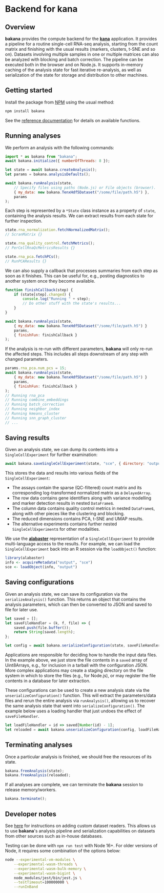 # Backend for kana

## Overview

**bakana** provides the compute backend for the [**kana**](https://github.com/kanaverse/kana) application.
It provides a pipeline for a routine single-cell RNA-seq analysis, starting from the count matrix and finishing with the usual results (markers, clusters, t-SNE and so on).
Datasets involving multiple samples in one or multiple matrices can also be analyzed with blocking and batch correction.
The pipeline can be executed both in the browser and on Node.js.
It supports in-memory caching of the analysis state for fast iterative re-analysis,
as well as serialization of the state for storage and distribution to other machines.

## Getting started

Install the package from [NPM](https://npmjs.com/package/bakana) using the usual method:

```sh
npm install bakana
```

See the [reference documentation](https://kanaverse.github.io/bakana/) for details on available functions.

## Running analyses

We perform an analysis with the following commands:

```js
import * as bakana from "bakana";
await bakana.initialize({ numberOfThreads: 8 }); 

let state = await bakana.createAnalysis();
let params = bakana.analysisDefaults();

await bakana.runAnalysis(state, 
    // Specify files using paths (Node.js) or File objects (browser).
    { my_data: new bakana.TenxHdf5Dataset("/some/file/path.h5") },
    params
);
```

Each step is represented by a `*State` class instance as a property of `state`, containing the analysis results.
We can extract results from each state for further inspection.

```js
state.rna_normalization.fetchNormalizedMatrix(); 
// ScranMatrix {}

state.rna_quality_control.fetchMetrics(); 
// PerCellRnaQcMetricsResults {}

state.rna_pca.fetchPCs(); 
// RunPCAResults {}
```

We can also supply a callback that processes summaries from each step as soon as it finishes.
This can be useful for, e.g., posting diagnostics to another system once they become available.

```js
function finishCallback(step) {
    if (state[step].changed) {
        console.log("Running " + step);
        // Do other stuff with the state's results...
    }
}

await bakana.runAnalysis(state, 
    { my_data: new bakana.TenxHdf5Dataset("/some/file/path.h5") }
    params,
    { finishFun: finishCallback }
);
```

If the analysis is re-run with different parameters, **bakana** will only re-run the affected steps.
This includes all steps downstream of any step with changed parameters.

```js
params.rna_pca.num_pcs = 15;
await bakana.runAnalysis(state, 
    { my_data: new bakana.TenxHdf5Dataset("/some/file/path.h5") }
    params,
    { finishFun: finishCallback }
);
// Running rna_pca
// Running combine_embeddings
// Running batch_correction
// Running neighbor_index
// Running kmeans_cluster
// Running snn_graph_cluster
// ...
```

## Saving results

Given an analysis state, we can dump its contents into a `SingleCellExperiment` for further examination:

```js
await bakana.saveSingleCellExperiment(state, "sce", { directory: "output" });
```

This stores the data and results into various fields of the `SingleCellExperiment`:

- The assays contain the sparse (QC-filtered) count matrix and its corresponding log-transformed normalized matrix as a `DelayedArray`.
- The row data contains gene identifiers along with variance modelling and marker detection results in nested `DataFrame`s.
- The column data contains quality control metrics in nested `DataFrame`s, along with other pieces like the clustering and blocking.
- The reduced dimensions contains PCA, t-SNE and UMAP results.
- The alternative experiments contains further nested `SingleCellExperiment`s for other modalities.

We use the [**alabaster**](https://github.com/ArtifactDB/alabaster.base) representation of a `SingleCellExperiment` to provide multi-language access to the results.
For example, we can load the `SingleCellExperiment` back into an R session via the `loadObject()` function:

```r
library(alabaster)
info <- acquireMetadata("output", "sce")
sce <- loadObject(info, "output")
```

## Saving configurations

Given an analysis state, we can save its configuration via the `serializeAnalysis()` function.
This returns an object that contains the analysis parameters, which can then be converted to JSON and saved to file for later use.

```js
let saved = [];
let saveFileHandler = (k, f, file) => {
    saved.push(file.buffer());
    return String(saved.length);
};

let config = await bakana.serializeConfiguration(state, saveFileHandler);
```

Applications are responsible for deciding how to handle the input data files.
In the example above, we just store the file contents in a `saved` array of Uint8Arrays, e.g., for inclusion in a tarball with the configuration JSON.
More complex applications may create a staging directory on the file system in which to store the files (e.g., for Node.js),
or may register the file contents in a database for later extraction.

These configurations can be used to create a new analysis state via the `unserializeConfiguration()` function.
This will extract the parameters/data files and rerun the entire analysis via `runAnalysis()`,
allowing us to recover the same analysis state that went into `serializeConfiguration()`.
The example below uses a loading handler that just undoes the effect of `saveFileHandler`.

```js
let loadFileHandler = id => saved[Number(id) - 1];
let reloaded = await bakana.unserializeConfiguration(config, loadFileHandler);
```

## Terminating analyses

Once a particular analysis is finished, we should free the resources of its state.

```js
bakana.freeAnalysis(state);
bakana.freeAnalysis(reloaded);
```

If all analyses are complete, we can terminate the **bakana** session to release memory/workers.

```js
bakana.terminate();
```

## Developer notes

See [here](docs/related/custom_datasets.md) for instructions on adding custom dataset readers.
This allows us to use **bakana**'s analysis pipeline and serialization capabilities on datasets from other sources such as in-house databases.

Testing can be done with `npm run test` with Node 16+.
For older versions of Node, it requires some combination of the options below:

```sh
node --experimental-vm-modules \
    --experimental-wasm-threads \
    --experimental-wasm-bulk-memory \
    --experimental-wasm-bigint \
    node_modules/jest/bin/jest.js \
    --testTimeout=100000000 \
    --runInBand
```
